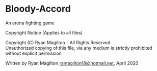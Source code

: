 # Bloody-Accord
An arena fighting game

Copyright Notice (Applies to all files)

  Copyright (C) Ryan Magilton - All Rights Reserved                            
  Unauthorized copying of this file, via any medium is strictly prohibited without explicit permission                                                  
  
  Written by Ryan Magilton <ramagilton18@hotmail.net>, April 2020                 
  
